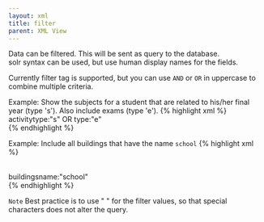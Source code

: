 ```yaml
---
layout: xml
title: filter
parent: XML View
---
```

Data can be filtered. This will be sent as query to the database. \
solr syntax can be used, but use human display names for the fields.

Currently filter tag is supported, but you can use `AND` or `OR` in uppercase to combine multiple criteria.

Example: Show the subjects for a student that are related to his/her final year (type 's'). Also include exams (type 'e').
{% highlight xml %}
    <table>
        <name>activity</name>
        <filter>type:"s" OR type:"e"</filter>        
{% endhighlight %}

Example: Include all buildings that have the name `school`
{% highlight xml %}
    <table>
        <name>buildings</name>
        <filter>name:"school"</filter>        
{% endhighlight %}

`Note`
Best practice is to use " " for the filter values, so that special characters does not alter the query.